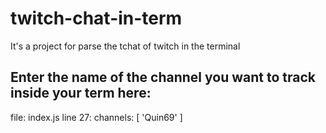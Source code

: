 # twitch-chat-in-term
It's a project for parse the tchat of twitch in the terminal

## Enter the name of the channel you want to track inside your term here:
file: index.js
line 27: channels: [ 'Quin69' ]

